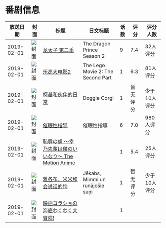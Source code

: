 # 番剧信息

|放送日期|封面|标题|日文标题|话数|评分|评分人数|
|---|---|---|---|---|---|---|
|2019-02-01|![封面](https://lain.bgm.tv/pic/cover/c/7e/a5/275392_JoqBq.jpg)|[龙太子 第二季](https://bangumi.tv/subject/275392)|The Dragon Prince Season 2|9|7.4|32人评分|
|2019-02-01|![封面](https://lain.bgm.tv/pic/cover/c/3d/6f/270083_RhSqh.jpg)|[乐高大电影2](https://bangumi.tv/subject/270083)|The Lego Movie 2: The Second Part|1|6.3|81人评分|
|2019-02-01|![封面](https://lain.bgm.tv/pic/cover/c/84/e5/337979_B0zSB.jpg)|[柯基和伙伴的日常](https://bangumi.tv/subject/337979)|Doggie Corgi|1|暂无评分|少于10人评分|
|2019-02-01|![封面](https://bangumi.tv/img/no_icon_subject.png)|[催眠性指导](https://bangumi.tv/subject/268790)|催眠性指導|6|7.0|980人评分|
|2019-02-01|![封面](https://bangumi.tv/img/no_icon_subject.png)|[恥辱の虜 ～幸乃先輩は僕のいいなり～ The Motion Anime](https://bangumi.tv/subject/286278)||1|5.4|25人评分|
|2019-02-01|![封面](https://lain.bgm.tv/pic/cover/c/81/1f/332629_VYz85.jpg)|[雅各布，米米和会说话的狗](https://bangumi.tv/subject/332629)|Jēkabs, Mimmi un runājošie suņi|1|暂无评分|少于10人评分|
|2019-02-01|![封面](https://lain.bgm.tv/pic/cover/c/f8/b6/338474_ttTFM.jpg)|[映画コラショの海底わくわく大冒険!](https://bangumi.tv/subject/338474)||1|||
